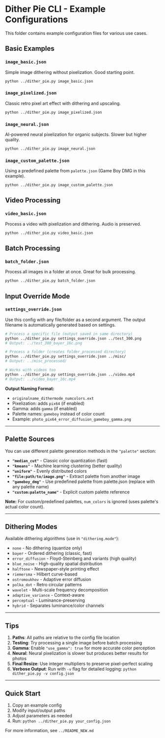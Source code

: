 # Dither Pie CLI - Example Configurations

This folder contains example configuration files for various use cases.

## Basic Examples

### `image_basic.json`
Simple image dithering without pixelization. Good starting point.
```bash
python ../dither_pie.py image_basic.json
```

### `image_pixelized.json`
Classic retro pixel art effect with dithering and upscaling.
```bash
python ../dither_pie.py image_pixelized.json
```

### `image_neural.json`
AI-powered neural pixelization for organic subjects. Slower but higher quality.
```bash
python ../dither_pie.py image_neural.json
```

### `image_custom_palette.json`
Using a predefined palette from `palette.json` (Game Boy DMG in this example).
```bash
python ../dither_pie.py image_custom_palette.json
```

## Video Processing

### `video_basic.json`
Process a video with pixelization and dithering. Audio is preserved.
```bash
python ../dither_pie.py video_basic.json
```

## Batch Processing

### `batch_folder.json`
Process all images in a folder at once. Great for bulk processing.
```bash
python ../dither_pie.py batch_folder.json
```

## Input Override Mode

### `settings_override.json`
Use this config with any file/folder as a second argument. The output filename is automatically generated based on settings.

```bash
# Process a specific file (output saved in same directory)
python ../dither_pie.py settings_override.json ../test_300.png
# Output: ../test_300_bayer_16c.png

# Process a folder (creates folder_processed directory)
python ../dither_pie.py settings_override.json ../misc/
# Output: ../misc_processed/

# Works with videos too
python ../dither_pie.py settings_override.json ../video.mp4
# Output: ../video_bayer_16c.mp4
```

**Output Naming Format:**
- `originalname_dithermode_numcolors.ext`
- Pixelization: adds `pix64` (if enabled)
- Gamma: adds `gamma` (if enabled)
- Palette names: `gameboy` instead of color count
- Example: `photo_pix64_error_diffusion_gameboy_gamma.png`

---

## Palette Sources

You can use different palette generation methods in the `"palette"` section:

- **`"median_cut"`** - Classic color quantization (fast)
- **`"kmeans"`** - Machine learning clustering (better quality)
- **`"uniform"`** - Evenly distributed colors
- **`"file:path/to/image.png"`** - Extract palette from another image
- **`"gameboy_dmg"`** - Use predefined palette from palette.json (replace with any palette name)
- **`"custom:palette_name"`** - Explicit custom palette reference

**Note:** For custom/predefined palettes, `num_colors` is ignored (uses palette's actual color count).

---

## Dithering Modes

Available dithering algorithms (use in `"dithering.mode"`):

- `none` - No dithering (quantize only)
- `bayer` - Ordered dithering (classic, fast)
- `error_diffusion` - Floyd-Steinberg and variants (high quality)
- `blue_noise` - High-quality spatial distribution
- `halftone` - Newspaper-style printing effect
- `riemersma` - Hilbert curve-based
- `ostromoukhov` - Adaptive error diffusion
- `polka_dot` - Retro circular patterns
- `wavelet` - Multi-scale frequency decomposition
- `adaptive_variance` - Context-aware
- `perceptual` - Luminance-preserving
- `hybrid` - Separates luminance/color channels

---

## Tips

1. **Paths**: All paths are relative to the config file location
2. **Testing**: Try processing a single image before batch processing
3. **Gamma**: Enable `"use_gamma": true` for more accurate color perception
4. **Neural**: Neural pixelization is slower but produces better results for photos
5. **Final Resize**: Use integer multipliers to preserve pixel-perfect scaling
6. **Verbose Output**: Run with `-v` flag for detailed logging: `python dither_pie.py -v config.json`

---

## Quick Start

1. Copy an example config
2. Modify input/output paths
3. Adjust parameters as needed
4. Run: `python ../dither_pie.py your_config.json`

For more information, see `../README_NEW.md`

